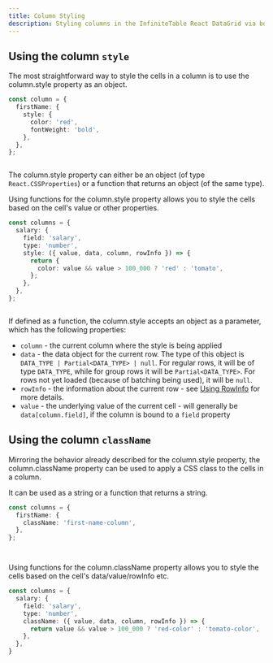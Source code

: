 ```yaml
---
title: Column Styling
description: Styling columns in the InfiniteTable React DataGrid via both style and className properties.
---
```


## Using the column `style`

The most straightforward way to style the cells in a column is to use the <PropLink name="columns.style">column.style</PropLink> property as an object.

```ts title="Styling_a_column_in_the_DataGrid"
const column = {
  firstName: {
    style: {
      color: 'red',
      fontWeight: 'bold',
    },
  },
};
```

<Sandpack title="Using column.style as an object">

```tsx file="column-style-object-example.page.tsx"

```

</Sandpack>

The <PropLink name="columns.style">column.style</PropLink> property can either be an object (of type `React.CSSProperties`) or a function that returns an object (of the same type).

Using functions for the <PropLink name="columns.style">column.style</PropLink> property allows you to style the cells based on the cell's value or other properties.

```ts {6} title=Styling_a_column_using_a_style_function
const columns = {
  salary: {
    field: 'salary',
    type: 'number',
    style: ({ value, data, column, rowInfo }) => {
      return {
        color: value && value > 100_000 ? 'red' : 'tomato',
      };
    },
  },
};
```

<Sandpack title="Using column.style as a function">

```tsx file="column-style-fn-example.page.tsx"

```

</Sandpack>

<Note>

If defined as a function, the <PropLink name="columns.style">column.style</PropLink> accepts an object as a parameter, which has the following properties:

- `column` - the current column where the style is being applied
- `data` - the data object for the current row. The type of this object is `DATA_TYPE | Partial<DATA_TYPE> | null`. For regular rows, it will be of type `DATA_TYPE`, while for group rows it will be `Partial<DATA_TYPE>`. For rows not yet loaded (because of batching being used), it will be `null`.
- `rowInfo` - the information about the current row - see [Using RowInfo](/docs/learn/rows/using-row-info) for more details.
- `value` - the underlying value of the current cell - will generally be `data[column.field]`, if the column is bound to a `field` property

</Note>

## Using the column `className`

Mirroring the behavior already described for the <PropLink name="columns.style">column.style</PropLink> property, the <PropLink name="columns.className">column.className</PropLink> property can be used to apply a CSS class to the cells in a column.

It can be used as a string or a function that returns a string.

```ts title="Styling_a_column_using_column.className"
const columns = {
  firstName: {
    className: 'first-name-column',
  },
};
```

<Sandpack title="Using column.className as an string">

```tsx file="column-className-string-example.page.tsx"

```

```css file="coloring.module.css"

```

</Sandpack>

Using functions for the <PropLink name="columns.className">column.className</PropLink> property allows you to style the cells based on the cell's data/value/rowInfo etc.

```ts {6} title=Styling_a_column_using_a_className_function
const columns = {
  salary: {
    field: 'salary',
    type: 'number',
    className: ({ value, data, column, rowInfo }) => {
      return value && value > 100_000 ? 'red-color' : 'tomato-color',
    },
  },
}
```

<Sandpack title="Using column.className as a function">

```tsx file="column-className-fn-example.page.tsx"

```

```css file="coloring.module.css"

```

</Sandpack>
